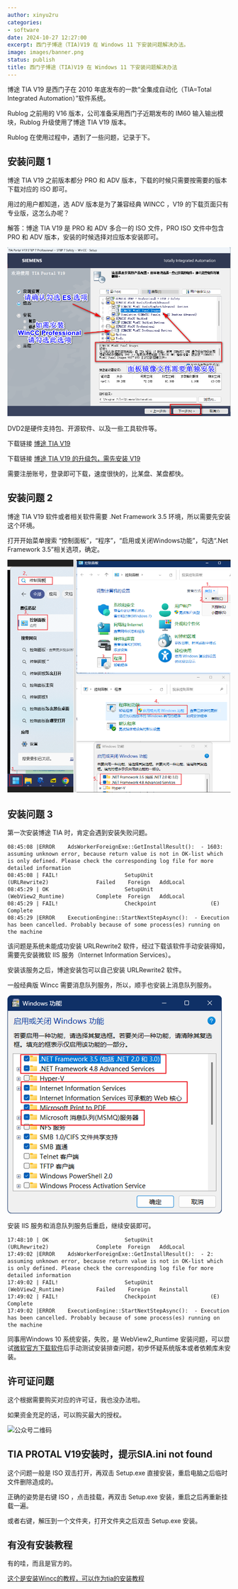 ```yaml
---
author: xinyu2ru
categories:
- software
date: 2024-10-27 12:27:00
excerpt: 西门子博途（TIA)V19 在 Windows 11 下安装问题解决办法。
image: images/banner.png
status: publish
title: 西门子博途（TIA)V19 在 Windows 11 下安装问题解决办法
---
```


博途 TIA V19 是西门子在 2010 年底发布的一款“全集成自动化（TIA=Total Integrated Automation）”软件系统。

Rublog 之前用的 V16 版本，公司准备采用西门子近期发布的 IM60 输入输出模块，Rublog 升级使用了博途 TIA V19 版本。

Rublog 在使用过程中，遇到了一些问题，记录于下。

## 安装问题 1

博途 TIA V19 之前版本都分 PRO 和 ADV 版本，下载的时候只需要按需要的版本下载对应的 ISO 即可。

用过的用户都知道，选 ADV 版本是为了兼容经典 WINCC ，V19 的下载页面只有专业版，这怎么办呢？

解答：博途 TIA V19 是 PRO 和 ADV 多合一的 ISO 文件，PRO ISO 文件中包含 PRO 和 ADV 版本，安装的时候选择对应版本安装即可。

![这里是安装选择 PRO 和 ADV 版本](images/FAQ8_4.png)

DVD2是硬件支持包、开源软件、以及一些工具软件等。

下载链接 [博途 TIA V19](https://support.industry.siemens.com/cs/document/109820994/simatic-step-7%EF%BC%88%E5%8C%85%E5%90%ABsafety%EF%BC%89%E3%80%81s7-plcsim-%E5%92%8C-wincc-v19-%E8%AF%95%E7%94%A8%E7%89%88%E4%B8%8B%E8%BD%BD?dti=0&lc=zh-CN)

下载链接 [博途 TIA V19 的升级包，需先安装 V19](https://support.industry.siemens.com/cs/document/109820989/updates-for-simatic-wincc-unified-pc-runtime-v19?dti=0&dl=en&lc=zh-CN)

需要注册账号，登录即可下载，速度很快的，比某盘、某盘都快。

## 安装问题 2

博途 TIA V19 软件或者相关软件需要 .Net Framework 3.5 环境，所以需要先安装这个环境。

打开开始菜单搜索 “控制面板”，“程序”，“启用或关闭Windows功能”，勾选“.Net Framework 3.5”相关选项，确定。

![安装 .Net Framework 3.5 环境](images/rxx0_2024-08-13_17-16-59.png)

## 安装问题 3

第一次安装博途 TIA 时，肯定会遇到安装失败问题。

```setup log
08:45:08 |ERROR    AdsWorkerForeignExe::GetInstallResult():  - 1603: assuming unknown error, because return value is not in OK-list which is only defined. Please check the corresponding log file for more detailed information
08:45:08 | FAIL!                     SetupUnit                  (URLRewrite2)               Failed    Foreign   AddLocal  
08:45:29 | OK                        SetupUnit                  (WebView2_Runtime)          Complete  Foreign   AddLocal  
08:45:29 | FAIL!                     Checkpoint                 (E)                         Complete
08:45:29 |ERROR    ExecutionEngine::StartNextStepAsync():  - Execution has been cancelled. Probably because of some process(es) running on the machine
```

该问题是系统未能成功安装 URLRewrite2 软件，经过下载该软件手动安装得知，需要先安装微软 IIS 服务（Internet Information Services）。

安装该服务之后，博途安装包可以自己安装 URLRewrite2 软件。

一般经典版 Wincc 需要消息队列服务，所以，顺手也安装上消息队列服务。

![安装 IIS 服务和消息队列服务](images/rxx0_2024-08-13_17-13-05.png)

安装 IIS 服务和消息队列服务后重启，继续安装即可。

``` setup fail log
17:48:10 | OK                        SetupUnit                  (URLRewrite2)               Complete  Foreign   AddLocal  
17:49:02 |ERROR    AdsWorkerForeignExe::GetInstallResult():  - 2: assuming unknown error, because return value is not in OK-list which is only defined. Please check the corresponding log file for more detailed information
17:49:02 | FAIL!                     SetupUnit                  (WebView2_Runtime)          Failed    Foreign   Reinstall 
17:49:02 | FAIL!                     Checkpoint                 (E)                         Complete
17:49:02 |ERROR    ExecutionEngine::StartNextStepAsync():  - Execution has been cancelled. Probably because of some process(es) running on the machine
```

同事用Windows 10 系统安装，失败，是 WebView2_Runtime 安装问题，可以尝试[微软官方下载软件](https://developer.microsoft.com/zh-cn/microsoft-edge/webview2?form=MA13LH)后手动测试安装排查问题，初步怀疑系统版本或者依赖库未安装。

## 许可证问题

这个根据需要购买对应的许可证，我也没办法啦。

如果资金充足的话，可以购买最大的授权。

![公众号二维码](images/rxx0_2024-07-27_11-07-35.png)

## TIA PROTAL V19安装时，提示SIA.ini not  found

这个问题一般是 ISO 双击打开，再双击 Setup.exe 直接安装，重启电脑之后临时文件删除造成的。

正确的姿势是右键 ISO ，点击挂载，再双击 Setup.exe 安装，重启之后再重新挂载一遍。

或者右键，解压到一个文件夹，打开文件夹之后双击 Setup.exe 安装。

## 有没有安装教程

有的哇，而且是官方的。

[这个是安装Wincc的教程，可以作为tia的安装教程](https://www.ad.siemens.com.cn/productportal/Prods/HMI/WinCC/Q14_FAQ/UnifiedPC_8.html)
